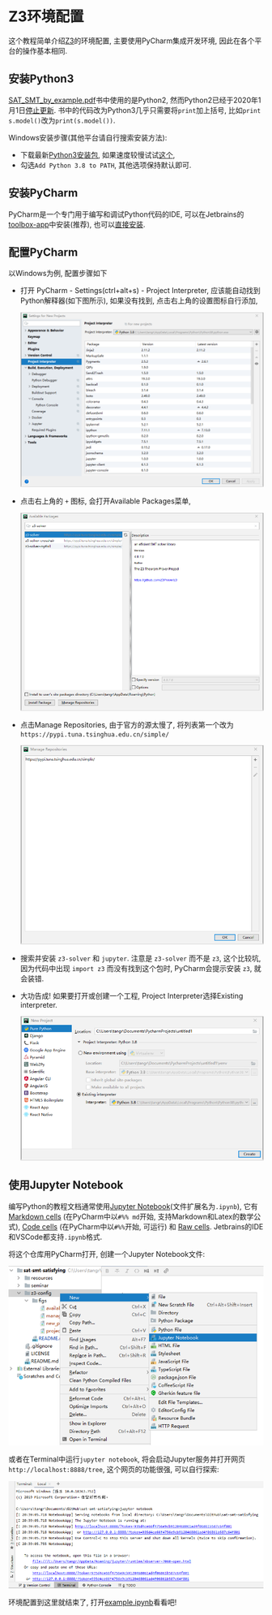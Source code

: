# Z3环境配置

这个教程简单介绍[Z3](https://github.com/Z3Prover/z3)的环境配置, 主要使用PyCharm集成开发环境, 因此在各个平台的操作基本相同.

## 安装Python3

[SAT_SMT_by_example.pdf](https://yurichev.com/writings/SAT_SMT_by_example.pdf)书中使用的是Python2, 然而Python2已经于2020年1月1日[停止更新](https://pythonclock.org/). 书中的代码改为Python3几乎只需要将`print`加上括号, 比如`print s.model()`改为`print(s.model())`.

Windows安装步骤(其他平台请自行搜索安装方法):

- 下载最新[Python3安装包](https://www.python.org/ftp/python/3.8.2/python-3.8.2-amd64.exe), 如果速度较慢试试[这个](http://tangruize.fun:8080/Downloads/python-3.8.2-amd64.exe),
- 勾选`Add Python 3.8 to PATH`, 其他选项保持默认即可.

## 安装PyCharm

PyCharm是一个专门用于编写和调试Python代码的IDE, 可以在Jetbrains的[toolbox-app](https://www.jetbrains.com/toolbox-app/)中安装(推荐), 也可以[直接安装](https://www.jetbrains.com/pycharm/download).

## 配置PyCharm

以Windows为例, 配置步骤如下

- 打开 PyCharm - Settings(ctrl+alt+s) - Project Interpreter, 应该能自动找到Python解释器(如下图所示), 如果没有找到, 点击右上角的设置图标自行添加,

  ![Project Interpreter](figs/project_interpreter.png)

- 点击右上角的 `+` 图标, 会打开Available Packages菜单,

  ![Available Packages](figs/available_packages.png)

- 点击Manage Repositories, 由于官方的源太慢了, 将列表第一个改为 `https://pypi.tuna.tsinghua.edu.cn/simple/`
  
  ![Manage Repositories](figs/manage_repositories.png)

- 搜索并安装 `z3-solver` 和 `jupyter`. 注意是 `z3-solver` 而不是 `z3`, 这个比较坑, 因为代码中出现 `import z3` 而没有找到这个包时, PyCharm会提示安装 `z3`, 就会装错.

- 大功告成! 如果要打开或创建一个工程, Project Interpreter选择Existing interpreter.

  ![New Project](figs/new_project.png)

## 使用Jupyter Notebook

编写Python的教程文档通常使用[Jupyter Notebook](https://jupyter.org/)(文件扩展名为`.ipynb`), 它有 [Markdown cells](https://nbsphinx.readthedocs.io/en/0.6.0/markdown-cells.html) (在PyCharm中以`#%% md`开始, 支持Markdown和Latex的数学公式), [Code cells](https://nbsphinx.readthedocs.io/en/0.6.0/code-cells.html) (在PyCharm中以`#%%`开始, 可运行) 和 [Raw cells](https://nbsphinx.readthedocs.io/en/0.6.0/raw-cells.html). Jetbrains的IDE和VSCode都支持`.ipynb`格式.

将这个仓库用PyCharm打开, 创建一个Jupyter Notebook文件:

![New Jupyter Notebook](figs/new_jupyter_notebook.png)

或者在Terminal中运行`jupyter notebook`, 将会启动Jupyter服务并打开网页`http://localhost:8888/tree`, 这个网页的功能很强, 可以自行探索:

![jupyter notebook](figs/jupyter_notebook.png)

环境配置到这里就结束了, 打开[example.ipynb](example.ipynb)看看吧!